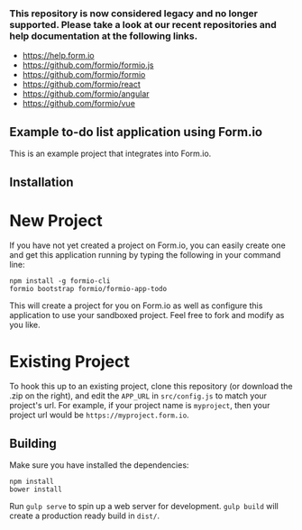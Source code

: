 ### This repository is now considered legacy and no longer supported. Please take a look at our recent repositories and help documentation at the following links.

 - https://help.form.io
 - https://github.com/formio/formio.js
 - https://github.com/formio/formio
 - https://github.com/formio/react
 - https://github.com/formio/angular
 - https://github.com/formio/vue

Example to-do list application using Form.io
---------------------------------
This is an example project that integrates into Form.io.

Installation
--------------

New Project
===========
If you have not yet created a project on Form.io, you can easily create one and get this application running by typing the following in your command line:

```
npm install -g formio-cli
formio bootstrap formio/formio-app-todo
```

This will create a project for you on Form.io as well as configure this application to use your sandboxed project. Feel free to fork and modify as you like.

Existing Project
================
To hook this up to an existing project, clone this repository (or download the .zip on the right), and edit the `APP_URL` in `src/config.js` to match your project's url. For example, if your project name is `myproject`, then your project url would be `https://myproject.form.io`.

Building
--------
Make sure you have installed the dependencies:

```
npm install
bower install
```

Run `gulp serve` to spin up a web server for development. `gulp build` will create a production ready build in `dist/`.
